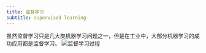 ```yaml
---
title: 监督学习
subtitle: supervised learning
---
```


虽然监督学习只是几大类机器学习问题之一，但是在工业中，大部分机器学习的成功应用都是监督学习。
![监督学习过程](https://cdn.jsdelivr.net/gh/xxzhai123/img/imgsupervised-learning.svg)



